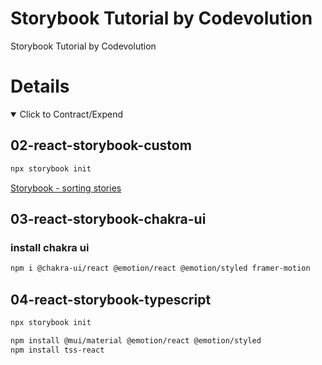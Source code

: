 # Storybook Tutorial by Codevolution

Storybook Tutorial by Codevolution

# Details

<details open>
  <summary>Click to Contract/Expend</summary>

## 02-react-storybook-custom

```sh
npx storybook init
```

[Storybook - sorting stories](https://storybook.js.org/docs/react/writing-stories/naming-components-and-hierarchy#sorting-stories)

## 03-react-storybook-chakra-ui

### install chakra ui

```sh
npm i @chakra-ui/react @emotion/react @emotion/styled framer-motion
```

## 04-react-storybook-typescript

```sh
npx storybook init

npm install @mui/material @emotion/react @emotion/styled
npm install tss-react
```

</details>
